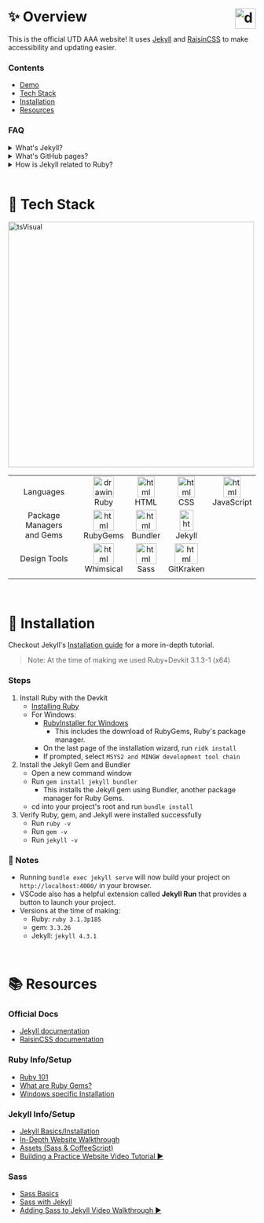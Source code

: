 # ✨ Overview <img src="https://i.imgur.com/3qRnjL4.png" alt="drawing" style="float:right;width:42px;height:42px;"/>

This is the official UTD AAA website! It uses [Jekyll] and [RaisinCSS] to make accessibility and updating easier.

### Contents

- [Demo](https://utd-aaa.github.io/)
- [Tech Stack](#tech-stack)
- [Installation](#installation)
- [Resources](#resources)

### FAQ

<details>
<summary>What's Jekyll?</summary>
<br>
Jekyll is a blogging framework used for creating static websites. You create a template directory, which can use different formats, and then it creates a static website from them.
<br>
<br>
</details>

<details>
<summary>What's GitHub pages?</summary>
<br>
A static site hosting service. This is how we’ll be able to host the site for free :)))
<br>
<br>
</details>

<details>
<summary>How is Jekyll related to Ruby?</summary>
<br>
Jekyll is installed as a Ruby gem. Ruby is an object-oriented programming language and gems are basically like libraries (pre-written code, configurations, etc.) with extra data. Bundler is another gem used for tracking, managing, and installing other gems.
<br>
<br>
</details>


<br>
<div id="tech-stack"></div>

# 🥞 Tech Stack

<img src="https://i.imgur.com/51YihOT.png" alt="tsVisual" style="width:500px;"/>


|     |     |     |     |     |
|:---:|:---:|:---:|:---:|:---:|
| Languages | <img src="https://i.imgur.com/znMYAQj.png" alt="drawing" style="width:42px;height:42px;"/><br> Ruby    	| <img src="https://i.imgur.com/7ZpFBVN.png" alt="html" style="width:35px;height:42px;"/> <br> HTML    	| <img src="https://i.imgur.com/XcZjC6l.png" alt="html" style="width:35px;height:42px;"/> <br> CSS       	| <img src="https://i.imgur.com/TyUUxu9.png" alt="html" style="width:35px;height:42px;"/> <br> JavaScript 	|
| Package Managers<br>and Gems 	| <img src="https://i.imgur.com/JBpXlFq.png" alt="html" style="width:42px;height:42px;"/> <br> RubyGems	| <img src="https://i.imgur.com/1rhXneS.png" alt="html" style="width:42px;height:42px;"/> <br> Bundler 	| <img src="https://i.imgur.com/UucVkhZ.png" alt="html" style="width:28px;height:42px;"/> <br> Jekyll  	|     |
| Design Tools | <img src="https://i.imgur.com/IecHDMT.png" alt="html" style="width:42px;height:42px;"/> <br> Whimsical 	| <img src="https://i.imgur.com/87C4exy.png" alt="html" style="width:42px;height:42px;"/><br> Sass   | <img src="https://i.imgur.com/j6hS0Kb.png" alt="html" style="width:47px;height:42px;"/> <br> GitKraken 	|                                                                                                                                	|
|     |     |     |     |     |


<br>
<div id="installation"></div>

# 🔧 Installation

Checkout Jekyll's [Installation guide](https://jekyllrb.com/docs/installation/) for a more in-depth tutorial.
> Note: At the time of making we used Ruby+Devkit 3.1.3-1 (x64)

### Steps
1. Install Ruby with the Devkit
   * [Installing Ruby](https://www.ruby-lang.org/en/documentation/installation/)
   * For Windows:
      * [RubyInstaller for Windows](https://rubyinstaller.org/downloads/)
         * This includes the download of RubyGems, Ruby's package manager.
      * On the last page of the installation wizard, run ```ridk install```
      * If prompted, select ```MSYS2 and MINGW development tool chain```
2. Install the Jekyll Gem and Bundler
   * Open a new command window
   * Run ```gem install jekyll bundler```
        * This installs the Jekyll gem using Bundler, another package manager for Ruby Gems.
   * cd into your project's root and run ```bundle install```
3. Verify Ruby, gem, and Jekyll were installed successfully
   * Run ```ruby -v```
   * Run ```gem -v```
   * Run ```jekyll -v```

### 📌 Notes
   * Running ```bundle exec jekyll serve``` will now build your project on ```http://localhost:4000/``` in your browser.
   * VSCode also has a helpful extension called **Jekyll Run** that provides a button to launch your project.
   * Versions at the time of making:
      * Ruby: ```ruby 3.1.3p185```
      * gem: ```3.3.26```
      * Jekyll: ```jekyll 4.3.1```



<br>
<div id="resources"></div>

# 📚 Resources

### Official Docs

 - [Jekyll documentation](https://jekyllrb.com/docs/)
 - [RaisinCSS documentation](https://github.com/tretapey/raisincss)

[Jekyll]: https://jekyllrb.com/
[RaisinCSS]: https://github.com/tretapey/raisincss


### Ruby Info/Setup

* [Ruby 101](https://jekyllrb.com/docs/ruby-101/#:~:text=Jekyll%)
* [What are Ruby Gems?](https://medium.com/@morgannegagne/what-is-a-ruby-gem-1eec2684e68)
* [Windows specific Installation](https://stackify.com/install-ruby-on-windows-everything-you-need-to-get-going/)


### Jekyll Info/Setup

* [Jekyll Basics/Installation](https://www.john-cd.com/cheatsheets/Markup_and_Documentation/Jekyll/#:~:text=Jekyll%20Install%20How%2DTo&text=Bundler%20is%20a%20gem%20that,necessary%20dependencies%20each%20gem%20requires.)
* [In-Depth Website Walkthrough](https://opensource.com/article/21/9/build-website-jekyll)
* [Assets (Sass & CoffeeScript)](https://jekyllrb.com/docs/assets/)
* [Building a Practice Website Video Tutorial ▶️](https://www.youtube.com/watch?v=g6AJ9qPPoyc&ab_channel=SpencerPa)


### Sass

* [Sass Basics](https://sass-lang.com/guide)
* [Sass with Jekyll](https://markdotto.com/2014/09/25/sass-and-jekyll/#install-sass)
* [Adding Sass to Jekyll Video Walkthrough ▶️](https://www.youtube.com/watch?v=qMGw3-cxGhw&ab_channel=ZacharyRNewton)

